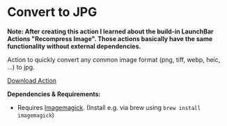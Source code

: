 

# Convert to JPG

**Note: After creating this action I learned about the build-in LaunchBar Actions "Recompress Image". Those actions basically have the same functionality without external dependencies.**

Action to quickly convert any common image format (png, tiff, webp, heic, …) to jpg.

[Download Action](https://github.com/mlinzner/LaunchBarActions/blob/master/actions/Convert%20to%20JPG/packages/ConvertToJPG.lbaction?raw=true)

**Dependencies & Requirements:**
- Requires [Imagemagick](https://imagemagick.org). (Install e.g. via brew using `brew install imagemagick`)
